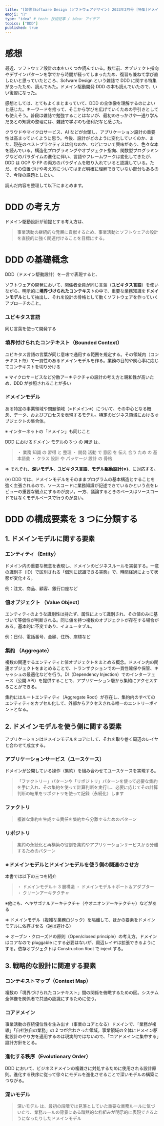 ```yaml
---
title: "[読書]Software Design (ソフトウェアデザイン) 2023年2月号 [特集]ドメイン駆動設計入門"
emoji: "📖"
type: "idea" # tech: 技術記事 / idea: アイデア
topics: ["DDD"]
published: true
---
```


# 感想

最近、ソフトウェア設計の本をいくつか読んでいる。数年前、オブジェクト指向やデザインパターンを学でから時間が経ってしまったため、復習も兼ねて学び直したいと思っていたところ、Sofware Design という雑誌で DDD に関する特集があったため、読んでみた。ドメイン駆動開発 DDD の本も読んでいたので、いい復習になった。

感想としては、とてもよくまとまっていて、DDD の全体像を理解するのによいと感じた。キーワードを拾って、そこから学びを広げていくための手引きとしても使えそう。普段は雑誌で勉強することはないが、最初のきっかけや一通り学んだあとの知識の整理には、雑誌で学ぶのも便利だなと感じた。

クラウドやマイクロサービス、AI などが台頭し、アプリケーション設計の重要性は高まっていくように思う。今後、設計がどのように変化していくのか、また、現在のベストプラクティスは何なのか、などについて興味があり、色々な本を読んでいる。構造化プログラミングやオブジェクト指向、関数型プログラミングなどのパラダイムの進化に伴い、言語やフレームワークは変化してきたが、DDD は OOP や FP の両方のパラダイムを取り入れていると認識している。ただ、その位置づけや考え方についてはまだ明確に理解できていない部分もあるので、今後の課題としたい。

読んだ内容を整理して以下にまとめます。

# DDD の考え方

ドメイン駆動設計が前提とする考え方は、

> 事業活動の継続的な発展に貢献するため、事業活動とソフトウェアの設計を直接的に強く関連付けることを目標にする。

# DDD の基礎概念

DDD（ドメイン駆動設計）を一言で表現すると、

ソフトウェアの開発において、関係者全員が同じ言葉（**ユビキタス言語**）を使いながら、明示的に**境界づけられたコンテキスト**の中で、重要な業務知識を**ドメインモデル**として抽出し、それを設計の骨格として動くソフトウェアを作っていくアプローチのこと。

### **ユビキタス言語**

同じ言葉を使って開発する

### 境界付けられたコンテキスト（Bounded Context）

ユビキタス言語の言葉が同じ意味で通用する範囲を規定する。その領域内（コンテキスト毎）で一貫性のあるドメインモデルを作る。業務の目的や関心事に応じてコンテキストを切り分ける

※ マイクロサービスなど分散アーキテクチャの設計の考え方と親和性が高いため、DDD が参照されることが多い

### **ドメインモデル**

ある特定の事業領域や問題領域（=ドメイン※）について、その中心となる概念、データ、およびプロセスを表現するモデル。特定のビジネス領域におけるオブジェクトの集合体。

※ インターネットの「ドメイン」も同じこと

DDD におけるドメイン モデルの 3 つ の 用途 は、

> ・ 業務 知識 の 習得 と 整理
> ・ 開発 活動 で 意図 を 伝え 合う ため の 基本語彙
> ・ クラス 設計 や パッケージ 設計 の 骨格

⇒ それぞれ、**深いモデル**、**ユビキタス言語**、**モデル駆動設計(※)**、に対応する。

(※) DDD では、ドメインモデルをそのままプログラムの基本構造とすることを強く主張されるので、ソースコードに業務知識が記述できているかという点をレビューの重要な観点にするのが良い。一方、議論するときのベースはソースコードではなくモデルベースで行うのが良い。

# DDD の構成要素を 3 つに分類する

## 1. **ドメインモデルに関する要素**

### **エンティティ（Entity）**

ドメイン内の重要な概念を表現し、ドメインのビジネスルールを実装する。一意の識別子（ID）で区別される「個別に認識できる実態」で、時間経過によって状態が変化する。

例：注文、商品、顧客、銀行口座など

### **値オブジェクト （Value Object）**

エンティティのような識別性は持たず、属性によって識別され、その値のみに基づいて等価性が判断される。同じ値を持つ複数のオブジェクトが存在する場合がある。基本的に不変であり、イミュータブル。

例：日付、電話番号、金額、住所、座標など

### **集約 （Aggregate）**

複数の関連するエンティティと値オブジェクトをまとめる概念。ドメイン内の関連オブジェクトをまとめることで、トランザクションでの一貫性確保や保管、キャッシュの最適化などを行う。DI（Dependency Injection）でのインターフェース（公開 API）を提供することで、アプリケーション層から集約にアクセスすることができる。

集約にはルートエンティティ（Aggregate Root）が存在し、集約内のすべてのエンティティをカプセル化して、外部からアクセスされる唯一のエントリーポイントとなる。

## 2. **ドメインモデルを使う側に関する要素**

アプリケーションはドメインモデルをコアにして、それを取り巻く周辺のレイヤと合わせて成立する。

### アプリケーションサービス（ユースケース）

ドメインが公開している操作（集約）を組み合わせてユースケースを実現する。

> 「ファクトリー」パターンや「リポジトリ」パターンを使って必要な集約を手に入れ、その集約を使って計算判断を実行し、必要に応じてその計算判断の結果をリポジトリを使って記録（永続化）します

### ファクトリ

> 複雑な集約を生成する責任を集約から分離するためのパターン

### リポジトリ

> 集約の永続化と再構築の役割を集約やアプリケーションサービスから分離するためのパターン

### ※ドメインモデルとドメインモデルを使う側の関連のさせ方

本書では以下の三つを紹介

> ・ ドメインモデル＋ 3 層構造
> ・ ドメインモデル＋ポート＆アダプター
> ・ クリーンアーキテクチャ

※他にも、ヘキサゴナルアーキテクチャ（やオニオンアーキテクチャ）などがある

⇒ ドメインモデル（複雑な業務ロジック）を隔離して、ほかの要素をドメインモデルに依存させる（逆は避ける）

⇒ オーブン・クローズドの原則（Open/closed principle）の考え方。ドメインはコアなので pluggable にする必要はないが、周辺レイヤは拡張できるようにする。依存オブジェクトは Construction Root で inject する。

## 3. 戦略的な設計に関連する要素

### コンテキストマップ（Context Map）

複数の「境界づけられたコンテキスト」間の関係を俯瞰するための図。システム全体像を関係者で共通の認識にするために使う。

### コアドメイン

事業活動の存続優位性を生み出す（事業のコアとなる）ドメインで、「業務が複雑」「自社独自の業務」の 2 つが合わさった領域。事業領域の全体にドメイン駆動設計のやり方を適用するのは現実的ではないので、「コアドメインに集中する」設計方針をとる。

### 進化する秩序（Evolutionary Order）

DDD において、ビジネスドメインの複雑さに対処するために使用される設計原則。進化する秩序に従って徐々にモデルを進化させることで深いモデルの構築につながる。

### 深いモデル

> 深いモデル は、最初の段階では見落としていた重要な業務ルールに気づいたり、業務ルールの背景にある暗黙的な枠組みが明示的に表現できるようになったりしたドメインモデル
